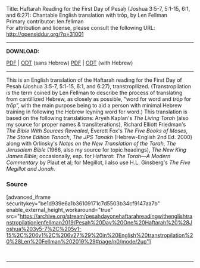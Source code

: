 <html>
<head></head>
<body>
Title: Haftarah Reading for the First Day of Pesaḥ (Joshua 3:5-7, 5:1-15, 6:1, and 6:27): Chantable English translation with trōp, by Len Fellman<br />
Primary contributor: len.fellman<br />
For attribution and license, please consult the following URL: <a href="http://opensiddur.org/?p=31001">http://opensiddur.org/?p=31001</a>
<p />
<hr />

<strong>DOWNLOAD:</strong> 

<a href="https://archive.org/download/pesahdayonehaftarahreadingwithenglishtranstropilationlenfellman2019/Pesah%20Day%20One%20Haftarah%20%28Joshua%203v5-7%2C%205v1-15%2C%206v1%2C%206v27%29%20in%20English%20transtropilation%20%28Len%20Fellman%202019%29%20-%20english%20only.pdf">PDF</a> | <a href="https://archive.org/download/pesahdayonehaftarahreadingwithenglishtranstropilationlenfellman2019/Pesah%20Day%20One%20Haftarah%20%28Joshua%203v5-7%2C%205v1-15%2C%206v1%2C%206v27%29%20in%20English%20transtropilation%20%28Len%20Fellman%202019%29%20-%20english%20only.odt">ODT</a> (sans Hebrew)
<a href="https://archive.org/download/pesahdayonehaftarahreadingwithenglishtranstropilationlenfellman2019/Pesah%20Day%20One%20Haftarah%20%28Joshua%203v5-7%2C%205v1-15%2C%206v1%2C%206v27%29%20in%20English%20transtropilation%20%28Len%20Fellman%202019%29.pdf">PDF</a> | <a href="https://archive.org/download/pesahdayonehaftarahreadingwithenglishtranstropilationlenfellman2019/Pesah%20Day%20One%20Haftarah%20%28Joshua%203v5-7%2C%205v1-15%2C%206v1%2C%206v27%29%20in%20English%20transtropilation%20%28Len%20Fellman%202019%29.odt">ODT</a> (with Hebrew)

<hr />

This is an English translation of the Haftarah reading for the First Day of Pesaḥ (Joshua 3:5-7, 5:1-15, 6:1, and 6:27), transtropilized. (Transtropilation is the term coined by Len Fellman to describe the process of translating from cantillized Hebrew, as closely as possible, “word for word and <em>trōp</em> for <em>trōp</em>”, with the main purpose being to aid a person with minimal Hebrew training in following the Hebrew leyning word for word.) This translation is based on the following translations: Aryeh Kaplan's <em>The Living Torah</em> (also my source for proper names &amp; transliterations), Richard Elliott Friedman's <em>The Bible With Sources Revealed</em>, Everett Fox's <em>The Five Books of Moses</em>, <em>The Stone Edition Tanach</em>, <em>The JPS Tanakh</em> (Hebrew-English 2nd Ed. 2000) along with Orlinsky's <em>Notes on the New Translation of the Torah</em>, <em>The Jerusalem Bible</em> (1966, also my source for topic headings), <em>The New King James Bible</em>; occasionally, esp. for Haftarot: <em>The Torah—A Modern Commentary</em> by Plaut et al; for Megillot, I also use H.L. Ginsberg's <em>The Five Megillot and Jonah</em>.

<h3>Source</h3>

[advanced_iframe securitykey="be1d939e6a1b36109171c7d5503b34cf9147aa7b" enable_external_height_workaround="true" src="https://archive.org/stream/pesahdayonehaftarahreadingwithenglishtranstropilationlenfellman2019/Pesah%20Day%20One%20Haftarah%20%28Joshua%203v5-7%2C%205v1-15%2C%206v1%2C%206v27%29%20in%20English%20transtropilation%20%28Len%20Fellman%202019%29#page/n0/mode/2up"]

&nbsp;

<hr />

&nbsp;
</body>
</html>